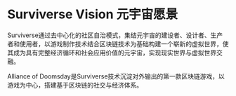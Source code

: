 # Surviverse Vision 元宇宙愿景

Surviverse通过去中心化的社区自治模式，集结元宇宙的建设者、设计者、生产者和使用者，以游戏制作技术结合区块链技术为基础构建一个崭新的虚拟世界，使其成为具有完整经济循环和社会应用价值的元宇宙，实现现实世界与虚拟世界交融。 

Alliance of Doomsday是Surviverse技术沉淀对外输出的第一款区块链游戏，以游戏为中心，搭建基于区块链的社交与经济体系。